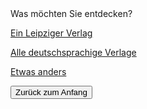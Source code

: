 <link rel="stylesheet" href="/Buchstadt-Leipzig/css/style.css">
<style>
.bgimg {
  background-image: url("https://www.druckkunst-museum.de/assets/images/8/kleukens-initialen_titel-eba63503.jpg");
}
</style>

<div class="bgimg">
  <div class="question">
  <span class="border">Was möchten Sie entdecken?</span>
  </div>
  <div class="choices">
  <p><a href="z_rm.html" class="button border">Ein Leipziger Verlag</a></p>
  <p><a href="z_lb.html" class="button border">Alle deutschsprachige Verlage</a></p>
  <p><a href="z_sh.html" class="button border">Etwas anders</a></p>
  </div>
</div>

<button type="button" onclick="window.location='/Buchstadt-Leipzig/w0.html'">Zurück zum Anfang</button>
